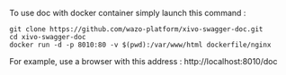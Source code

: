 To use doc with docker container simply launch this command :

    git clone https://github.com/wazo-platform/xivo-swagger-doc.git
    cd xivo-swagger-doc
    docker run -d -p 8010:80 -v $(pwd):/var/www/html dockerfile/nginx

For example, use a browser with this address : http://localhost:8010/doc
